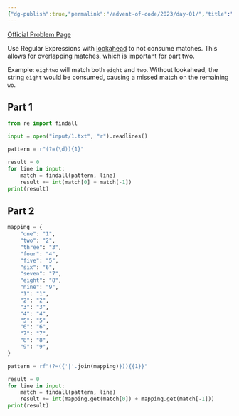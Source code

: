 ```yaml
---
{"dg-publish":true,"permalink":"/advent-of-code/2023/day-01/","title":"Day 01: Trebuchet?!"}
---
```



[Official Problem Page](https://adventofcode.com/2023/day/1)

Use Regular Expressions with [lookahead](https://www.regular-expressions.info/lookaround.html) to not consume matches. This allows for overlapping matches, which is important for part two.

Example: `eightwo` will match both `eight` and `two`. Without lookahead, the string `eight` would be consumed, causing a missed match on the remaining `wo`.

## Part 1

```python
from re import findall

input = open("input/1.txt", "r").readlines()

pattern = r"(?=(\d)){1}"

result = 0
for line in input:
    match = findall(pattern, line)
    result += int(match[0] + match[-1])
print(result)
```

## Part 2

```python
mapping = {
    "one": "1",
    "two": "2",
    "three": "3",
    "four": "4",
    "five": "5",
    "six": "6",
    "seven": "7",
    "eight": "8",
    "nine": "9",
    "1": "1",
    "2": "2",
    "3": "3",
    "4": "4",
    "5": "5",
    "6": "6",
    "7": "7",
    "8": "8",
    "9": "9",
}

pattern = rf"(?=({'|'.join(mapping)})){{1}}"

result = 0
for line in input:
    match = findall(pattern, line)
    result += int(mapping.get(match[0]) + mapping.get(match[-1]))
print(result)
```
